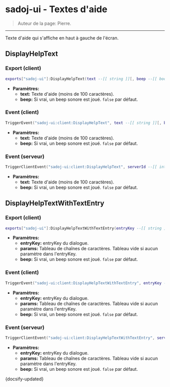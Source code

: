 # sadoj-ui - Textes d'aide

> Auteur de la page: Pierre.

---

Texte d'aide qui s'affiche en haut à gauche de l'écran.

## DisplayHelpText

<!-- tabs:start -->

### **Export (client)**

```lua
exports["sadoj-ui"]:DisplayHelpText(text --[[ string ]][, beep --[[ boolean ]]])
```

* **Paramètres:**
  * **text:** Texte d'aide (moins de 100 caractères).
  * **beep:** Si vrai, un beep sonore est joué. `false` par défaut.

### **Event (client)**

```lua
TriggerEvent("sadoj-ui:client:DisplayHelpText", text --[[ string ]][, beep --[[ boolean ]]])
```

* **Paramètres:**
  * **text:** Texte d'aide (moins de 100 caractères).
  * **beep:** Si vrai, un beep sonore est joué. `false` par défaut.

### **Event (serveur)**

```lua
TriggerClientEvent("sadoj-ui:client:DisplayHelpText", serverId --[[ integer ]], text --[[ string ]][, beep --[[ boolean ]]])
```

* **Paramètres:**
  * **text:** Texte d'aide (moins de 100 caractères).
  * **beep:** Si vrai, un beep sonore est joué. `false` par défaut.

<!-- tabs:end -->

## DisplayHelpTextWithTextEntry

<!-- tabs:start -->

### **Export (client)**

```lua
exports["sadoj-ui"]:DisplayHelpTextWithTextEntry(entryKey --[[ string ]], params --[[ table ]][, beep --[[ boolean ]]])
```

* **Paramètres:**
  * **entryKey:** entryKey du dialogue.
  * **params:** Tableau de chaînes de caractères. Tableau vide si aucun paramètre dans l'entryKey.
  * **beep:** Si vrai, un beep sonore est joué. `false` par défaut.

### **Event (client)**

```lua
TriggerEvent("sadoj-ui:client:DisplayHelpTextWithTextEntry", entryKey --[[ string ]], params --[[ table ]][, beep --[[ boolean ]]])
```

* **Paramètres:**
  * **entryKey:** entryKey du dialogue.
  * **params:** Tableau de chaînes de caractères. Tableau vide si aucun paramètre dans l'entryKey.
  * **beep:** Si vrai, un beep sonore est joué. `false` par défaut.

### **Event (serveur)**

```lua
TriggerClientEvent("sadoj-ui:client:DisplayHelpTextWithTextEntry", serverId --[[ integer ]], entryKey --[[ string ]], params --[[ table ]][, beep --[[ boolean ]]])
```

* **Paramètres:**
  * **entryKey:** entryKey du dialogue.
  * **params:** Tableau de chaînes de caractères. Tableau vide si aucun paramètre dans l'entryKey.
  * **beep:** Si vrai, un beep sonore est joué. `false` par défaut.

<!-- tabs:end -->

{docsify-updated}
